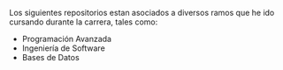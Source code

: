 Los siguientes repositorios estan asociados a diversos ramos que he ido cursando durante la carrera, tales como:
- Programación Avanzada
- Ingeniería de Software
- Bases de Datos 
